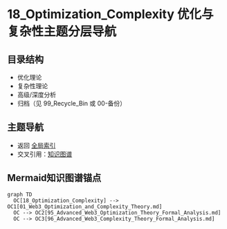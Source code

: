 # 18_Optimization_Complexity 优化与复杂性主题分层导航

## 目录结构

- 优化理论
- 复杂性理论
- 高级/深度分析
- 归档（见 99_Recycle_Bin 或 00-备份）

## 主题导航

- 返回 [全局索引](../00_Index_and_Classification.md)
- 交叉引用：[知识图谱](../00_Knowledge_Graph.md)

## Mermaid知识图谱锚点

```mermaid
graph TD
  OC[18_Optimization_Complexity] --> OC1[01_Web3_Optimization_and_Complexity_Theory.md]
  OC --> OC2[95_Advanced_Web3_Optimization_Theory_Formal_Analysis.md]
  OC --> OC3[96_Advanced_Web3_Complexity_Theory_Formal_Analysis.md]
```
